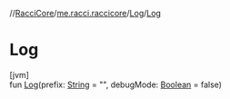//[RacciCore](../../../index.md)/[me.racci.raccicore](../index.md)/[Log](index.md)/[Log](-log.md)

# Log

[jvm]\
fun [Log](-log.md)(prefix: [String](https://kotlinlang.org/api/latest/jvm/stdlib/kotlin/-string/index.html) = "", debugMode: [Boolean](https://kotlinlang.org/api/latest/jvm/stdlib/kotlin/-boolean/index.html) = false)
